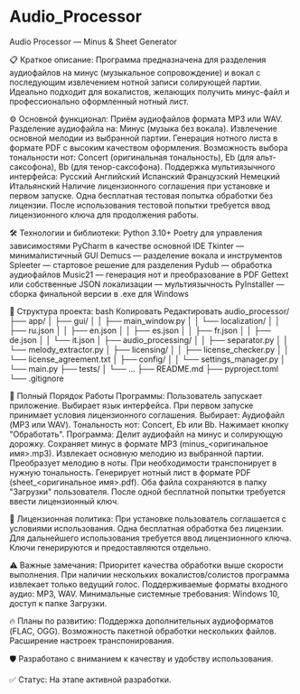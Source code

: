 # Audio_Processor
Audio Processor — Minus &amp; Sheet Generator

📋 Краткое описание:
Программа предназначена для разделения аудиофайлов на минус (музыкальное сопровождение) и вокал с последующим извлечением нотной записи солирующей партии.
Идеально подходит для вокалистов, желающих получить минус-файл и профессионально оформленный нотный лист.

⚙️ Основной функционал:
Приём аудиофайлов формата MP3 или WAV.
Разделение аудиофайла на:
Минус (музыка без вокала).
Извлечение основной мелодии из выбранной партии.
Генерация нотного листа в формате PDF с высоким качеством оформления.
Возможность выбора тональности нот:
Concert (оригинальная тональность),
Eb (для альт-саксофона),
Bb (для тенор-саксофона).
Поддержка мультиязычного интерфейса:
Русский
Английский
Испанский
Французский
Немецкий
Итальянский
Наличие лицензионного соглашения при установке и первом запуске.
Одна бесплатная тестовая попытка обработки без лицензии.
После использования тестовой попытки требуется ввод лицензионного ключа для продолжения работы.

🛠️ Технологии и библиотеки:
Python 3.10+
Poetry для управления зависимостями
PyCharm в качестве основной IDE
Tkinter — минималистичный GUI
Demucs — разделение вокала и инструментов
Spleeter — стартовое решение для разделения
Pydub — обработка аудиофайлов
Music21 — генерация нот и преобразование в PDF
Gettext или собственные JSON локализации — мультиязычность
PyInstaller — сборка финальной версии в .exe для Windows

📂 Структура проекта:
bash
Копировать
Редактировать
audio_processor/
├── app/
│   ├── gui/
│   │   ├── main_window.py
│   │   └── localization/
│   │       ├── ru.json
│   │       ├── en.json
│   │       ├── es.json
│   │       ├── fr.json
│   │       ├── de.json
│   │       └── it.json
│   ├── audio_processing/
│   │   ├── separator.py
│   │   └── melody_extractor.py
│   ├── licensing/
│   │   ├── license_checker.py
│   │   └── license_agreement.txt
│   ├── config/
│   │   └── settings_manager.py
│   └── main.py
├── tests/
│   └── ...
├── README.md
├── pyproject.toml
└── .gitignore

📝 Полный Порядок Работы Программы:
Пользователь запускает приложение.
Выбирает язык интерфейса.
При первом запуске принимает условия лицензионного соглашения.
Выбирает:
Аудиофайл (MP3 или WAV).
Тональность нот: Concert, Eb или Bb.
Нажимает кнопку "Обработать".
Программа:
Делит аудиофайл на минус и солирующую дорожку.
Сохраняет минус в формате MP3 (minus_<оригинальное имя>.mp3).
Извлекает основную мелодию из выбранной партии.
Преобразует мелодию в ноты.
При необходимости транспонирует в нужную тональность.
Генерирует нотный лист в формате PDF (sheet_<оригинальное имя>.pdf).
Оба файла сохраняются в папку "Загрузки" пользователя.
После одной бесплатной попытки требуется ввести лицензионный ключ.

📜 Лицензионная политика:
При установке пользователь соглашается с условиями использования.
Одна бесплатная обработка без лицензии.
Для дальнейшего использования требуется ввод лицензионного ключа.
Ключи генерируются и предоставляются отдельно.

⚠️ Важные замечания:
Приоритет качества обработки выше скорости выполнения.
При наличии нескольких вокалистов/солистов программа извлекает только ведущий голос.
Поддерживаемые форматы входного аудио: MP3, WAV.
Минимальные системные требования: Windows 10, доступ к папке Загрузки.

🔥 Планы по развитию:
Поддержка дополнительных аудиоформатов (FLAC, OGG).
Возможность пакетной обработки нескольких файлов.
Расширение настроек транспонирования.

🛡️ Разработано с вниманием к качеству и удобству использования.

✅ Статус:
На этапе активной разработки.
